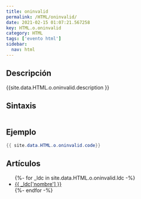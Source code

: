 ```yaml
---
title: oninvalid
permalink: /HTML/oninvalid/
date: 2021-02-15 01:07:21.567258
key: HTML.o.oninvalid
category: HTML
tags: ['evento html']
sidebar: 
  nav: html
---
```


## Descripción
{{site.data.HTML.o.oninvalid.description }}

## Sintaxis
~~~html
~~~

## Ejemplo
~~~java
{{ site.data.HTML.o.oninvalid.code}}
~~~

## Artículos
<ul>
{%- for _ldc in site.data.HTML.o.oninvalid.ldc -%}
   <li>
       <a href="{{_ldc['url'] }}">{{ _ldc['nombre'] }}</a>
   </li>
{%- endfor -%}
</ul>
